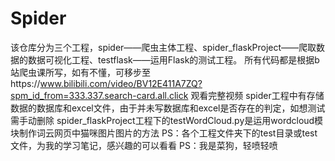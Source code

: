 # Spider
该仓库分为三个工程，spider——爬虫主体工程、spider_flaskProject——爬取数据的数据可视化工程、testflask——运用Flask的测试工程。
所有代码都是根据b站爬虫课所写，如有不懂，可移步至https://www.bilibili.com/video/BV12E411A7ZQ?spm_id_from=333.337.search-card.all.click 观看完整视频
spider工程中有存储数据的数据库和excel文件，由于并未写数据库和excel是否存在的判定，如想测试需手动删除
spider_flaskProject工程下的testWordCloud.py是运用wordcloud模块制作词云网页中猫咪图片图片的方法
PS：各个工程文件夹下的test目录或test文件，为我的学习笔记，感兴趣的可以看看
PS：我是菜狗，轻喷轻喷

